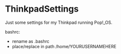 # ThinkpadSettings

Just some settings for my Thinkpad running Pop!_OS.

bashrc:
- rename as .bashrc
- place/replace in path /home/YOURUSERNAMEHERE
